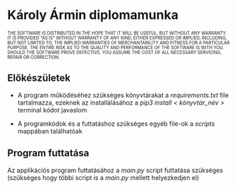 # Károly Ármin diplomamunka
<sub><sup>THE SOFTWARE IS DISTRIBUTED IN THE HOPE THAT IT WILL BE USEFUL, BUT WITHOUT ANY WARRANTY.  IT IS PROVIDED "AS IS" WITHOUT WARRANTY OF ANY KIND, EITHER EXPRESSED OR IMPLIED, INCLUDING, BUT NOT LIMITED TO, THE IMPLIED WARRANTIES OF MERCHANTABILITY AND FITNESS FOR A PARTICULAR PURPOSE. THE ENTIRE RISK AS TO THE QUALITY AND PERFORMANCE OF THE SOFTWARE IS WITH YOU. SHOULD THE SOFTWARE PROVE DEFECTIVE, YOU ASSUME THE COST OF ALL NECESSARY SERVICING, REPAIR OR CORRECTION. </sup></sub>

## Előkészületek
- A program működéséhez szükséges könyvtárakat a *requirements.txt*  file tartalmazza, ezeknek az installálásához a *pip3 install < könyvtár_név >*  terminal kódot javaslom

- A programkódok és  a futtatáshoz szükséges egyéb file-ok  a *scripts* mappában találhatóak

## Program futtatása
Az applikációs program futtatásához a *main.py*  script futtatása szükséges (szükséges hogy többi script is a *main.py*  mellett helyezkedjen el)
